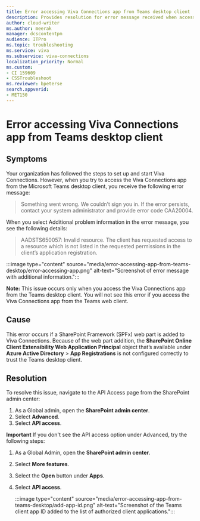 ```yaml
---
title: Error accessing Viva Connections app from Teams desktop client
description: Provides resolution for error message received when accessing the Viva Connections app from the Teams desktop client.
author: cloud-writer
ms.author: meerak
manager: dcscontentpm
audience: ITPro 
ms.topic: troubleshooting 
ms.service: viva
ms.subservice: viva-connections
localization_priority: Normal
ms.custom: 
- CI 159609
- CSSTroubleshoot
ms.reviewer: bpeterse
search.appverid: 
- MET150
---
```


# Error accessing Viva Connections app from Teams desktop client

## Symptoms

Your organization has followed the steps to set up and start Viva Connections. However, when you try to access the Viva Connections app from the Microsoft Teams desktop client, you receive the following error message:

> Something went wrong. We couldn’t sign you in. If the error persists, contact your system administrator and provide error code CAA20004.

When you select Additional problem information in the error message, you see the following details:

> AADSTS650057: Invalid resource. The client has requested access to a resource which is not listed in the requested permissions in the client’s application registration.

:::image type="content" source="media/error-accessing-app-from-teams-desktop/error-accessing-app.png" alt-text="Screenshot of error message with additional information.":::

**Note:** This issue occurs only when you access the Viva Connections app from the Teams desktop client. You will not see this error if you access the Viva Connections app from the Teams web client.

## Cause

This error occurs if a SharePoint Framework (SPFx) web part is added to Viva Connections. Because of the web part addition, the **SharePoint Online Client Extensibility Web Application Principal** object that’s available under **Azure Active Directory** > **App Registrations** is not configured correctly to trust the Teams desktop client.

## Resolution

To resolve this issue, navigate to the API Access page from the SharePoint admin center:

1. As a Global admin, open the **SharePoint admin center**.
2. Select **Advanced**. 
3. Select **API access**.

**Important** If you don't see the API access option under Advanced, try the following steps: 

1. As a Global Admin, open the **SharePoint admin center**.
2. Select **More features**.
3. Select the **Open** button under **Apps**.
4. Select **API access**.

    :::image type="content" source="media/error-accessing-app-from-teams-desktop/add-app-id.png" alt-text="Screenshot of the Teams client app ID added to the list of authorized client applications.":::

